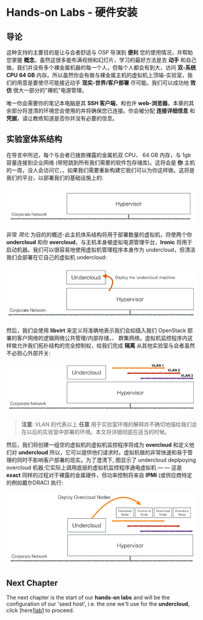 # Hands-on Labs - 硬件安装

## 导论

这种支持的主要目的是让与会者舒适与 OSP 导演到 **便利** 您的使用情况，并帮助您掌握 **概念**。虽然这很多能布满视频和幻灯片，学习的最好方法是去 **动手** 和自己做。我们并没有多个裸金属机器的每一个人，但每个人都会有到大，访问 **双-系统CPU** **64 GB** 内存。所以虽然你会有做与裸金属主机的虚拟机上顶端-实验室，我们的用意是要使尽可能接近动手 **现实-世界/客户部署** 尽可能。我们可以成功地 **效仿** 很大一部分的"裸机"电源管理。

唯一你会需要你的笔记本电脑是其 **SSH 客户端**，和也许 **web-浏览器**。本章的其余部分将澄清的环境您会使用的并将确保您已连接。你会被分配 **连接详细信息** 和 **凭据**，请让教练知道是否你并没有必要的信息。

## 实验室体系结构

在导言中所述，每个与会者已拨款裸露的金属机双 CPU、 64 GB 内存，与 1gb 容量连接到企业网络 (带短跳到所有我们需要的软件包存储库)。这将会是 **你** 主机的一周，没人会访问它，，如果我们需要重新构建它我们可以为你这样做。这将是我们的平台，以部署我们的基础设施上的:

<center>
    <img src=./images/lab_arch1.png>
</center>

非常 *简化* 为目的的概述-此主机体系结构将用于部署数量的虚拟机，将使两个你 **undercloud** 和你 **overcloud**，与主机本身被虚拟电源管理平台，**Ironic** 将用于启动机器。我们可以很容易地使用虚拟机管理程序本身作为 undercloud，但清洁我们会部署在它自己的虚拟机 undercloud:

<center>
    <img src=./images/lab_arch2.png>
</center>

然后，我们会使用 **libvirt** 来定义将准确地表示我们会如插入我们 OpenStack 部署的客户网络的逻辑网络公共管理/内部存储，、 群集网络。虚拟机监控程序内这样做允许我们拓扑结构的完全控制权，给我们完成 **隔离** 从其他实验室与会者虽然不必担心外部开关:

<center>
    <img src=./images/lab_arch3.png>
</center>

> **注意**: VLAN 的代表以上 **任意** 用于实验室环境的解释并不确切地描绘我们会在以后的实验室中部署的环境。本文将详细彻底在适当的时候。

然后，我们将创建一组空的虚拟机的虚拟机监控程序将成为 **overcloud** 和定义他们对 **undercloud** 所以，它可以提供他们请求时。虚拟机做的非常快速和易于管理的同时不影响客户部署的现实。为了澄清下, 图显示了 undercloud deplpoying overcloud 机器;它实际上调用底层的虚拟机监控程序通电虚拟机 — — 这是 **exact** 同样的过程对于裸露的金属硬件，但功率控制将来自 **IPMI** (或供应商特定的例如戴尔DRAC) 执行:

<center>
    <img src=./images/lab_arch4.png>
</center>

## Next Chapter

The next chapter is the start of our **hands-on labs** and will be the configuration of our 'seed host', i.e. the one we'll use for the **undercloud**, click [here][lab1](./lab01.md) to proceed.
